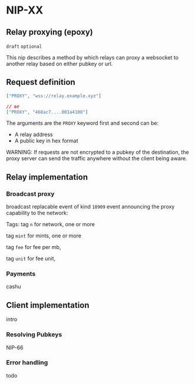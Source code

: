 NIP-XX
======

Relay proxying (epoxy)
-----------------------

`draft` `optional`

This nip describes a method by which relays can proxy a websocket to another relay based on either pubkey or url.

## Request definition
```json
["PROXY", "wss://relay.example.xyz"]

// or
["PROXY", "468ac7....001a4108"]
```

The arguments are the `PROXY` keyword first and second can be:
- A relay address
- A public key in hex format

WARNING:
If requests are not encrypted to a pubkey of the destination, the proxy server can send the traffic anywhere without the client being aware.


## Relay implementation
### Broadcast proxy

broadcast replacable event of kind `18909` event announcing the proxy capability to the network:

Tags:
tag `n` for network, one or more

tag `mint` for mints, one or more

tag `fee` for fee per mb,

tag `unit` for fee unit,


### Payments
cashu

## Client implementation
intro

### Resolving Pubkeys
NIP-66

### Error handling
todo